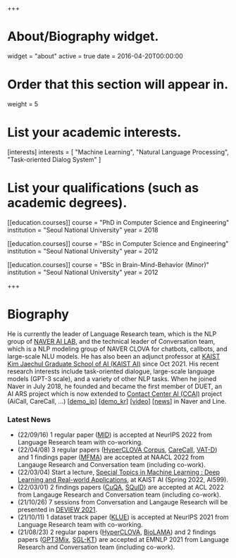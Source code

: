 +++
# About/Biography widget.
widget = "about"
active = true
date = 2016-04-20T00:00:00

# Order that this section will appear in.
weight = 5

# List your academic interests.
[interests]
  interests = [
    "Machine Learning",
    "Natural Language Processing",
    "Task-oriented Dialog System"
  ]

# List your qualifications (such as academic degrees).
[[education.courses]]
  course = "PhD in Computer Science and Engineering"
  institution = "Seoul National University"
  year = 2018

[[education.courses]]
  course = "BSc in Computer Science and Engineering"
  institution = "Seoul National University"
  year = 2012
  
[[education.courses]]
  course = "BSc in Brain-Mind-Behavior (Minor)"
  institution = "Seoul National University"
  year = 2012

+++

# Biography

He is currently the leader of Language Research team, which is the NLP group of [NAVER AI LAB](https://naver-career.gitbook.io/en/publications/all), and the technical leader of Conversation team, which is a NLP modeling group of NAVER CLOVA for chatbots, callbots, and large-scale NLU models. He has also been an adjunct professor at [KAIST Kim Jaechul Graduate School of AI (KAIST AI)](http://gsai.kaist.ac.kr/) since Oct 2021. His recent research interests include task-oriented dialogue, large-scale language models (GPT-3 scale), and a variety of other NLP tasks. When he joined Naver in July 2018, he founded and became the first member of DUET, an AI ARS project which is now extended to [Contact Center AI (CCAI)](https://clova.ai/aicontactcenter) project (AiCall, CareCall, ...) [[demo_jp](https://www.facebook.com/watch/?v=869775540087683)] [[demo_kr](https://www.youtube.com/watch?v=j0NaNx8RjNo&t=5s)] [[video](https://www.youtube.com/watch?v=SwZLp5Y-Z4g)]  [[news](https://www.theverge.com/2019/6/27/18760928/line-conference-2019-score-sticker-vision-mini-app-tokyo)] in Naver and Line. 

<h3>Latest News</h3>
<ul>
  <li>(22/09/16) 1 regular paper (<a href="https://arxiv.org/abs/2205.13445">MID</a>) is accepted at NeurIPS 2022 from Language Research team with co-working.
  <li>(22/04/08) 3 regular papers (<a href="https://arxiv.org/abs/2204.13509">HyperCLOVA Corpus</a>, <a href="https://arxiv.org/abs/2205.00176">CareCall</a>, <a href="https://arxiv.org/abs/2104.07284">VAT-D</a>) and 1 findings paper (<a href="https://arxiv.org/abs/2205.02035">MFMA</a>) are accepted at NAACL 2022 from Langauge Research and Conversation team (including co-work).</li>
<li>(22/03/04) Start a lecture, <a href="https://ai599.github.io/spring-2022/">Special Topics in Machine Learning : Deep Learning and Real-world Applications</a>, at KAIST AI (Spring 2022, AI599). </li>
  <li>(22/03/01) 2 findings papers (<a href="https://arxiv.org/abs/2204.12785">CuQA</a>, <a href="https://arxiv.org/abs/2205.09393">SQuID</a>) are accepted at ACL 2022 from Langauge Research and Conversation team (including co-work).</li>
<li>(21/10/26) 7 sessions from Conversation and Langauge Research will be presented in <a href="https://deview.kr/2021">DEVIEW 2021</a>.</li>
<li>(21/10/11) 1 dataset track paper (<a href="https://arxiv.org/abs/2105.09680">KLUE</a>) is accepted at NeurIPS 2021 from Language Research team with co-working. </li>
<li>(21/08/23) 2 regular papers (<a href="https://arxiv.org/abs/2109.04650">HyperCLOVA</a>, <a href="https://arxiv.org/abs/2109.07154">BioLAMA</a>) and 2 findings papers (<a href="https://arxiv.org/abs/2104.08826">GPT3Mix</a>, <a href="https://arxiv.org/abs/2004.06698">SGL-KT</a>) are accepted at EMNLP 2021 from Language Research and Conversation team (including co-work). </li>
</ul>
